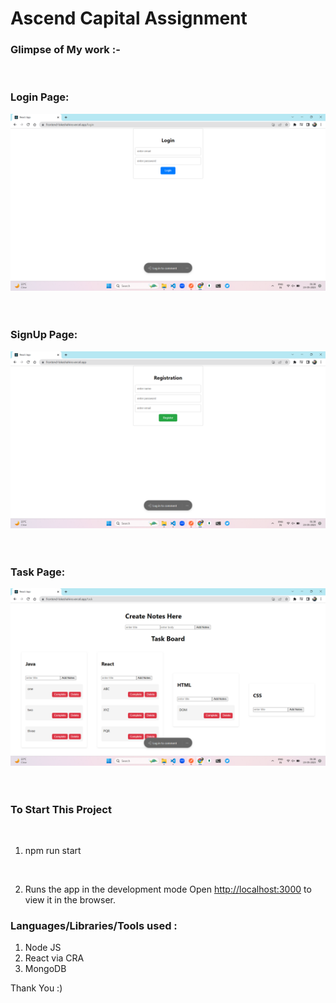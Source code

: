 # Ascend Capital Assignment




### Glimpse of My work :-

<br>



### Login Page:

![Line](https://github.com/lokeshahire/ascendCapital_Assignment/blob/master/frontend/images/login.png?raw=true)
<br>
<br>
<br>

### SignUp Page:

![Responsive](https://github.com/lokeshahire/ascendCapital_Assignment/blob/master/frontend/images/signup.png?raw=true)
<br>
<br>
<br>

### Task Page:

![Responsive](https://github.com/lokeshahire/ascendCapital_Assignment/blob/master/frontend/images/task.png?raw=true)
<br>
<br>
<br>





### To Start This Project 

<br>

1. npm run start
<br>

2. Runs the app in the development mode
Open [http://localhost:3000](http://localhost:3000) to view it in the browser.


### Languages/Libraries/Tools used : 

1. Node JS
2. React via CRA
4. MongoDB


Thank You :)
